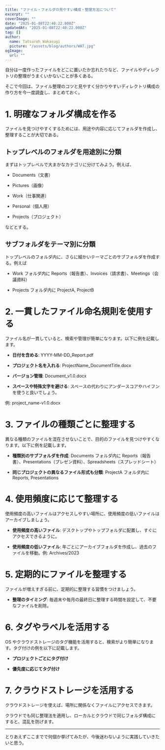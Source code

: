 ```yaml
---
title: "ファイル・フォルダの見やすい構成・整理方法について"
excerpt: ""
coverImage: ""
date: "2025-01-08T22:40:22.000Z"
updatedAt: "2025-01-08T22:40:22.000Z"
tag: []
author:
  name: Tatsuroh Wakasugi
  picture: "/assets/blog/authors/WAT.jpg"
ogImage:
  url: ""
---
```


自分は一度作ったファイルをどこに置いたか忘れたりなど、ファイルやディレクトリの整理がうまくいかないことが多くある。

そこで今回は、ファイル整理のコツと見やすく分かりやすいディレクトリ構成の作り方を今一度調査し、まとめておく。

# 1. 明確なフォルダ構成を作る

ファイルを見つけやすくするためには、用途や内容に応じてフォルダを作成し、整理することが大切である。

## トップレベルのフォルダを用途別に分類

まずはトップレベルで大まかなカテゴリに分けてみよう。例えば、

- Documents（文書）

- Pictures（画像）

- Work（仕事関連）

- Personal（個人用）

- Projects（プロジェクト）

などとする。

## サブフォルダをテーマ別に分類

トップレベルのフォルダ内に、さらに細かいテーマごとのサブフォルダを作成する。例えば

- Work フォルダ内に Reports（報告書）、Invoices（請求書）、Meetings（会議資料）

- Projects フォルダ内に ProjectA, ProjectB

# 2. 一貫したファイル命名規則を使用する

ファイル名が一貫していると、検索や管理が簡単になります。以下に例を記載します。

- **日付を含める**: YYYY-MM-DD_Report.pdf

- **プロジェクト名を入れる**: ProjectName_DocumentTitle.docx

- **バージョン管理**: Document_v1.0.docx

- **スペースや特殊文字を避ける**: スペースの代わりにアンダースコアやハイフンを使うと良いでしょう。

例: project_name-v1.0.docx

# 3. ファイルの種類ごとに整理する

異なる種類のファイルを混在させないことで、目的のファイルを見つけやすくなります。以下に例を記載します。

- **種類別のサブフォルダを作成**: Documents フォルダ内に Reports（報告書）、Presentations（プレゼン資料）、Spreadsheets（スプレッドシート）

- **同じプロジェクトの異なるファイル形式も分類**: ProjectA フォルダ内に Reports, Presentations

# 4. 使用頻度に応じて整理する

使用頻度の高いファイルはアクセスしやすい場所に、使用頻度の低いファイルはアーカイブしましょう。

- **使用頻度の高いファイル**: デスクトップやトップフォルダに配置し、すぐにアクセスできるように。

- **使用頻度の低いファイル**: 年ごとにアーカイブフォルダを作成し、過去のファイルを移動。例: Archives/2023

# 5. 定期的にファイルを整理する

ファイルが増えすぎる前に、定期的に整理する習慣をつけましょう。

- **整理のタイミング**: 毎週末や毎月の最終日に整理する時間を設定して、不要なファイルを削除。

# 6. タグやラベルを活用する

OS やクラウドストレージのタグ機能を活用すると、検索がより簡単になります。タグ付けの例を以下に記載します。

- **プロジェクトごとにタグ付け**

- **優先度に応じてタグ付け**

# 7. クラウドストレージを活用する

クラウドストレージを使えば、場所に関係なくファイルにアクセスできます。

クラウドでも同じ整理法を適用し、ローカルとクラウドで同じフォルダ構成にすると、混乱を防げます。

---

とりあえずここまでで何個か挙げてみたが、今後迷わないように実践していきたいと思う。
